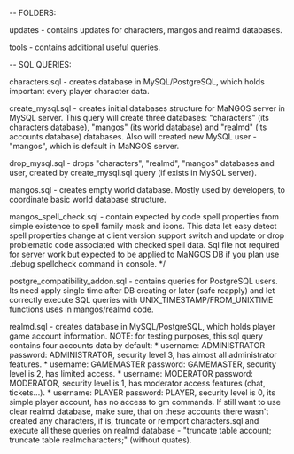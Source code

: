-- FOLDERS:

updates - contains updates for characters, mangos and realmd databases.

tools - contains additional useful queries.

-- SQL QUERIES:

characters.sql - creates database in MySQL/PostgreSQL, which holds important every player character data.

create_mysql.sql - creates initial databases structure for MaNGOS server in MySQL server. 
This query will create three databases: "characters" (its characters database), "mangos" (its world database) and "realmd" (its accounts database)
 databases. Also will created new MySQL user - "mangos", which is default in MaNGOS server.

drop_mysql.sql - drops "characters", "realmd", "mangos" databases and user, created by create_mysql.sql query (if exists in MySQL server).

mangos.sql - creates empty world database. Mostly used by developers, to coordinate basic world database structure.

mangos_spell_check.sql - contain expected by code spell properties from simple existence to spell family mask and icons.
This data let easy detect spell properties change at client version support switch and update or drop problematic code associated with checked 
spell data. Sql file not required for server work but expected to be applied to MaNGOS DB if you plan use .debug spellcheck command in console.           */

postgre_compatibility_addon.sql - contains queries for PostgreSQL users. Its need apply single time after DB creating or later (safe reapply) and let 
correctly execute SQL queries with UNIX_TIMESTAMP/FROM_UNIXTIME functions uses in mangos/realmd code.

realmd.sql - creates database in MySQL/PostgreSQL, which holds player game account information.
NOTE: for testing purposes, this sql query contains four accounts data by default:
        * username: ADMINISTRATOR password: ADMINISTRATOR, security level 3, has almost all administrator features.
        * username: GAMEMASTER password: GAMEMASTER, security level is 2, has limited access.
        * username: MODERATOR password: MODERATOR, security level is 1, has moderator access features (chat, tickets...).
        * username: PLAYER password: PLAYER, security level is 0, its simple player account, has no access to gm commands.
If still want to use clear realmd database, make sure, that on these accounts there wasn't created any characters, if is, truncate or reimport
characters.sql and execute all these queries on realmd database - "truncate table account; truncate table realmcharacters;" (without quates).
